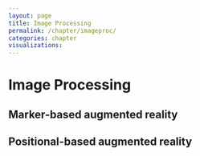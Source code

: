 ```yaml
---
layout: page
title: Image Processing
permalink: /chapter/imageproc/
categories: chapter
visualizations:
---
```


# Image Processing

## Marker-based augmented reality

## Positional-based augmented reality 
